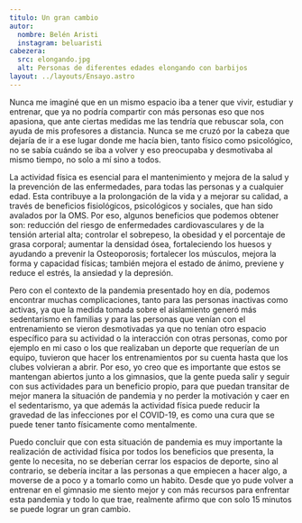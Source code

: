 ```yaml
---
titulo: Un gran cambio
autor:
  nombre: Belén Aristi
  instagram: beluaristi
cabezera:
  src: elongando.jpg
  alt: Personas de diferentes edades elongando con barbijos
layout: ../layouts/Ensayo.astro
---
```


Nunca me imaginé que en un mismo espacio iba a tener que vivir, estudiar y entrenar, que ya no podría compartir con más personas eso que nos apasiona, que ante ciertas medidas me las tendría que rebuscar sola, con ayuda de mis profesores a distancia. Nunca se me cruzó por la cabeza que dejaría de ir a ese lugar donde me hacía bien, tanto físico como psicológico, no se sabía cuándo se iba a volver y eso preocupaba y desmotivaba al mismo tiempo, no solo a mí sino a todos.

La actividad física es esencial para el mantenimiento y mejora de la salud y la prevención de las enfermedades, para todas las personas y a cualquier edad. Esta contribuye a la prolongación de la vida y a mejorar su calidad, a través de beneficios fisiológicos, psicológicos y sociales, que han sido avalados por la OMS. Por eso, algunos beneficios que podemos obtener son: reducción del riesgo de enfermedades cardiovasculares y de la tensión arterial alta; controlar el sobrepeso, la obesidad y el porcentaje de grasa corporal; aumentar la densidad ósea, fortaleciendo los huesos y ayudando a prevenir la Osteoporosis; fortalecer los músculos, mejora la forma y capacidad físicas; también mejora el estado de ánimo, previene y reduce el estrés, la ansiedad y la depresión.

Pero con el contexto de la pandemia presentado hoy en día, podemos encontrar muchas complicaciones, tanto para las personas inactivas como activas, ya que la medida tomada sobre el aislamiento generó más sedentarismo en familias y para las personas que venían con el entrenamiento se vieron desmotivadas ya que no tenían otro espacio específico para su actividad o la interacción con otras personas, como por ejemplo en mi caso o los que realizaban un deporte que requerían de un equipo, tuvieron que hacer los entrenamientos por su cuenta hasta que los clubes volvieran a abrir. Por eso, yo creo que es importante que estos se mantengan abiertos junto a los gimnasios, que la gente pueda salir y seguir con sus actividades para un beneficio propio, para que puedan transitar de mejor manera la situación de pandemia y no perder la motivación y caer en el sedentarismo, ya que además la actividad física puede reducir la gravedad de las infecciones por el COVID-19, es como una cura que se puede tener tanto físicamente como mentalmente.

Puedo concluir que con esta situación de pandemia es muy importante la realización de actividad física por todos los beneficios que presenta, la gente lo necesita, no se deberían cerrar los espacios de deporte, sino al contrario, se debería incitar a las personas a que empiecen a hacer algo, a moverse de a poco y a tomarlo como un habito. Desde que yo pude volver a entrenar en el gimnasio me siento mejor y con más recursos para enfrentar esta pandemia y todo lo que trae, realmente afirmo que con solo 15 minutos se puede lograr un gran cambio.
